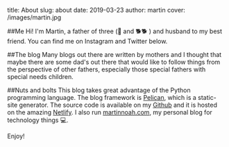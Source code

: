 title: About
slug: about
date: 2019-03-23
author: martin
cover: /images/martin.jpg


<div class="article-icon">
<i class="fas fa-angle-right" style="align-content: center"></i><i class="fas fa-angle-right" style="align-content: center"></i><i class="fas fa-angle-right" style="align-content: center"></i>
</div>

##Me
Hi!  I'm Martin, a father of three (👶 and 🐕🐕 ) and husband to my best friend.  You can find me on Instagram and Twitter below.
<div style="text-align: center;needle">
<a href="https://instagram.com/downrightdad" style="text-decoration: none !important;border-bottom:none;" target="_blank"><i class="fab fa-instagram fa-2x" style="text-decoration: none !important" ></i></a>
<a href="https://twitter.com/downrightdad" style="text-decoration: none !important;border-bottom:none;" target="_blank"><i class="fab fa-twitter fa-2x" style="text-decoration: none !important"></i></a></div>

##The blog
Many blogs out there are written by mothers and I thought that maybe there are some dad's out there that would like to follow things from the perspective of other fathers, especially those special fathers with special needs children.

##Nuts and bolts
This blog takes great advantage of the Python programming language.  The blog framework is [Pelican](https://github.com/getpelican/pelican), which is a static-site generator.  The source code is available on my [Github](https://github.com/mnoah66/downrightdad) and it is hosted on the amazing [Netlify](https://netlify.com).  I also run [martinnoah.com](https://martinnoah.com), my personal blog for technology things 💻.

Enjoy!
